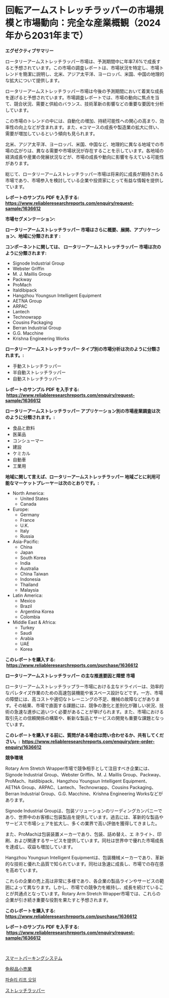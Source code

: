 <p><h1>回転アームストレッチラッパーの市場規模と市場動向：完全な産業概観（2024年から2031年まで）</h1></p><p><strong>エグゼクティブサマリー</strong></p>
<p><p>ロータリーアームストレッチラッパー市場は、予測期間中に年率7.6%で成長すると予想されています。この市場の調査レポートは、市場状況を特定し、市場トレンドを簡潔に説明し、北米、アジア太平洋、ヨーロッパ、米国、中国の地理的な拡大について提供します。</p><p>ロータリーアームストレッチラッパー市場は今後の予測期間において着実な成長を遂げると予想されています。市場調査レポートでは、市場の動向に焦点を当て、競合状況、需要と供給のバランス、技術革新の影響などの重要な要因を分析しています。</p><p>この市場のトレンドの中には、自動化の増加、持続可能性への関心の高まり、効率性の向上などが含まれます。また、eコマースの成長や製造業の拡大に伴い、需要が増加しているという傾向も見られます。</p><p>北米、アジア太平洋、ヨーロッパ、米国、中国など、地理的に異なる地域での市場の広がりは、異なる需要や市場状況が存在することを示しています。各地域の経済成長や産業の発展状況などが、市場の成長や動向に影響を与えている可能性があります。</p><p>総じて、ロータリーアームストレッチラッパー市場は将来的に成長が期待される市場であり、市場参入を検討している企業や投資家にとって有益な情報を提供しています。</p></p>
<p><strong>レポートのサンプル PDF を入手する: <a href="https://www.reliableresearchreports.com/enquiry/request-sample/1636612">https://www.reliableresearchreports.com/enquiry/request-sample/1636612</a></strong></p>
<p><strong>市場セグメンテーション:</strong></p>
<p><strong> ロータリーアームストレッチラッパー 市場はさらに概要、展開、アプリケーション、地域に分類されます :</strong></p>
<p><strong>コンポーネントに関しては、 ロータリーアームストレッチラッパー 市場は次のように分類されます: &nbsp;</strong></p>
<p><ul><li>Signode Industrial Group</li><li>Webster Griffin</li><li>M. J. Maillis Group</li><li>Packway</li><li>ProMach</li><li>Italdibipack</li><li>Hangzhou Youngsun Intelligent Equipment</li><li>AETNA Group</li><li>ARPAC</li><li>Lantech</li><li>Technowrapp</li><li>Cousins Packaging</li><li>Berran Industrial Group</li><li>G.G. Macchine</li><li>Krishna Engineering Works</li></ul></p>
<p><strong> ロータリーアームストレッチラッパー タイプ別の市場分析は次のように分類されます。:</strong></p>
<p><ul><li>手動ストレッチラッパー</li><li>半自動ストレッチラッパー</li><li>自動ストレッチラッパー</li></ul></p>
<p><strong>レポートのサンプル PDF を入手する: &nbsp;<a href="https://www.reliableresearchreports.com/enquiry/request-sample/1636612">https://www.reliableresearchreports.com/enquiry/request-sample/1636612</a></strong></p>
<p><strong> ロータリーアームストレッチラッパー アプリケーション別の市場産業調査は次のように分類されます。:</strong></p>
<p><ul><li>食品と飲料</li><li>医薬品</li><li>コンシューマー</li><li>建設</li><li>ケミカル</li><li>自動車</li><li>工業用</li></ul></p>
<p><strong>地域に関して言えば、ロータリーアームストレッチラッパー 地域ごとに利用可能なマーケットプレーヤーは次のとおりです。:</strong></p>
<p><ul>
    <li>
        North America:
        <ul>
            <li>United States</li>
            <li>Canada</li>
        </ul>
    </li>
    <li>
        Europe:
        <ul>
            <li>Germany</li>
            <li>France</li>
            <li>U.K.</li>
            <li>Italy</li>
            <li>Russia</li>
        </ul>
    </li>
    <li>
        Asia-Pacific:
        <ul>
            <li>China</li>
            <li>Japan</li>
            <li>South Korea</li>
            <li>India</li>
            <li>Australia</li>
            <li>China Taiwan</li>
            <li>Indonesia</li>
            <li>Thailand</li>
            <li>Malaysia</li>
        </ul>
    </li>
    <li>
        Latin America:
        <ul>
            <li>Mexico</li>
            <li>Brazil</li>
            <li>Argentina Korea</li>
            <li>Colombia</li>
        </ul>
    </li>
    <li>
        Middle East & Africa:
        <ul>
            <li>Turkey</li>
            <li>Saudi</li>
            <li>Arabia</li>
            <li>UAE</li>
            <li>Korea</li>
        </ul>
    </li>
    </ul></p>
<p><strong>このレポートを購入する: &nbsp;<a href="https://www.reliableresearchreports.com/purchase/1636612">https://www.reliableresearchreports.com/purchase/1636612</a></strong></p>
<p><strong>ロータリーアームストレッチラッパー の主な推進要因と障壁 市場</strong></p>
<p><p>ロータリーアームストレッチラップラー市場における主なドライバーは、効率的なパレタイズ作業のための高速包装機能や省スペース設計などです。一方、市場の障壁には、高コストや適切なトレーニングの不足、機械の故障などがあります。その結果、市場で直面する課題には、競争の激化と差別化が難しい状況、技術の急速な進歩に追いつく必要があることが挙げられます。また、市場における取引先との信頼関係の構築や、斬新な製品とサービスの開発も重要な課題となっています。</p></p>
<p><strong>このレポートを購入する前に、質問がある場合は問い合わせるか、共有してください。:&nbsp; <a href="https://www.reliableresearchreports.com/enquiry/pre-order-enquiry/1636612">https://www.reliableresearchreports.com/enquiry/pre-order-enquiry/1636612</a></strong></p>
<p><strong>競争環境</strong></p>
<p><p>Rotary Arm Stretch Wrapper市場で競争相手として注目すべき企業には、Signode Industrial Group、Webster Griffin、M. J. Maillis Group、Packway、ProMach、Italdibipack、Hangzhou Youngsun Intelligent Equipment、AETNA Group、ARPAC、Lantech、Technowrapp、Cousins Packaging、Berran Industrial Group、G.G. Macchine、Krishna Engineering Worksなどがあります。</p><p>Signode Industrial Groupは、包装ソリューションのリーディングカンパニーであり、世界中のお客様に包装製品を提供しています。過去には、革新的な製品やサービスで市場シェアを拡大し、多くの業界で高い評価を獲得してきました。</p><p>また、ProMachは包装装置メーカーであり、包装、詰め替え、エ ネライト、印刷、および関連するサービスを提供しています。同社は世界中で優れた市場成長を達成し、収益も増加しています。</p><p>Hangzhou Youngsun Intelligent Equipmentは、包装機械メーカーであり、革新的な技術と優れた品質で知られています。同社は急速に成長し、市場での存在感を高めています。</p><p>これらの企業の売上高は非常に多様であり、各企業の製品ラインやサービスの範囲によって異なります。しかし、市場での競争力を維持し、成長を続けていることが共通点となっています。Rotary Arm Stretch Wrapper市場では、これらの企業が引き続き重要な役割を果たすと予想されます。</p></p>
<p><strong>このレポートを購入する: &nbsp; <a href="https://www.reliableresearchreports.com/purchase/1636612">https://www.reliableresearchreports.com/purchase/1636612</a></strong></p>
<p><strong>レポートのサンプル PDF を入手する: &nbsp;<a href="https://www.reliableresearchreports.com/enquiry/request-sample/1636612">https://www.reliableresearchreports.com/enquiry/request-sample/1636612</a></strong><strong></strong></p>
<p>&nbsp;</p>
<p><p><a href="https://medium.com/@coraltrout1923/%E3%82%B9%E3%83%9E%E3%83%BC%E3%83%88%E3%83%91%E3%83%BC%E3%82%AD%E3%83%B3%E3%82%B0%E3%82%B7%E3%82%B9%E3%83%86%E3%83%A0%E5%B8%82%E5%A0%B4%E3%81%AE%E5%88%86%E6%9E%90%E3%81%A82024%E5%B9%B4%E3%81%8B%E3%82%892031%E5%B9%B4%E3%81%BE%E3%81%A7%E3%81%AE%E6%9C%9F%E9%96%93%E3%81%AB%E4%BA%88%E6%B8%AC%E3%81%95%E3%82%8C%E3%82%8B%E3%82%B5%E3%82%A4%E3%82%BA%E3%81%AB%E3%81%A4%E3%81%84%E3%81%A6-d7de22626ec3">スマートパーキングシステム</a></p><p><a href="https://medium.com/@rylanaufman56456/%E5%85%8D%E7%A8%8E%E9%9B%B6%E5%94%AE%E5%B8%82%E5%9C%BA%E8%A7%84%E6%A8%A1%E5%92%8C%E5%B8%82%E5%9C%BA%E8%B6%8B%E5%8A%BF-%E5%AE%8C%E6%95%B4%E7%9A%84%E8%A1%8C%E4%B8%9A%E6%A6%82%E5%86%B5-2024%E5%B9%B4%E8%87%B32031%E5%B9%B4-c87dc421c7c5">免税品小売業</a></p><p><a href="https://medium.com/@demarcuskuhlman/%ED%8C%8C%EC%8A%AC%EB%A6%AC%EC%9E%8E-%EC%98%A4%EC%9D%BC-%EC%8B%9C%EC%9E%A5-%EA%B7%9C%EB%AA%A8-%EB%B0%8F-%EC%8B%9C%EC%9E%A5-%EB%8F%99%ED%96%A5-%EC%99%84%EC%A0%84%ED%95%9C-%EC%82%B0%EC%97%85-%EA%B0%9C%EC%9A%94-2024-2031-857a2df25baa">파슬리 리프 오일</a></p><p><a href="https://github.com/JacksonWiza1924/Market-Research-Report-List-1/blob/main/30245137821.md">ストレッチラッパー</a></p></p>